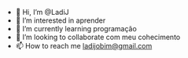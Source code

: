 - 👋 Hi, I’m @LadiJ
- 👀 I’m interested in  aprender
- 🌱 I’m currently learning  programação
- 💞️ I’m looking to collaborate  com meu cohecimento
- 📫 How to reach me  ladijobim@gmail.com

<!---
LadiJ/LadiJ is a ✨ special ✨ repository because its `README.md` (this file) appears on your GitHub profile.
You can click the Preview link to take a look at your changes.
--->
